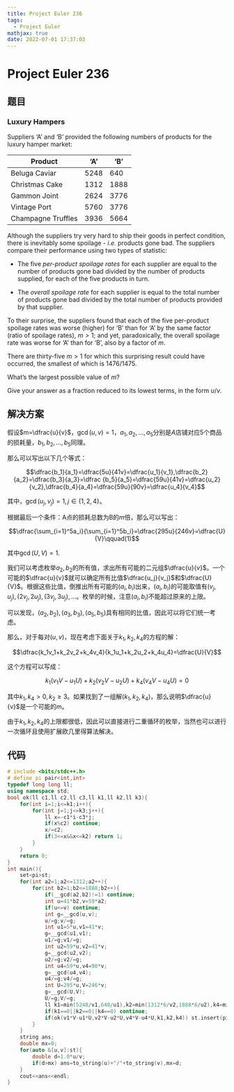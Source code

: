```yaml
---
title: Project Euler 236
tags:
  - Project Euler
mathjax: true
date: 2022-07-01 17:37:03
---
```


<escape><!-- more --></escape>

# Project Euler 236

## 题目

### Luxury Hampers

Suppliers ‘A’ and ‘B’ provided the following numbers of products for the luxury hamper market:

|Product|‘A’|‘B’|
|-|-|-|
|Beluga Caviar|$5248$|$640$|
|Christmas Cake|$1312$|$1888$|
|Gammon Joint|$2624$|$3776$|
|Vintage Port|$5760$|$3776$|
|Champagne Truffles|$3936$|$5664$|

Although the suppliers try very hard to ship their goods in perfect condition, there is inevitably some spoilage - *i.e.* products gone bad.
The suppliers compare their performance using two types of statistic:

- The five *per-product spoilage rates* for each supplier are equal to the number of products gone bad divided by the number of products supplied, for each of the five products in turn.

- The *overall spoilage rate* for each supplier is equal to the total number of products gone bad divided by the total number of products provided by that supplier.

To their surprise, the suppliers found that each of the five per-product spoilage rates was worse (higher) for ‘B’ than for ‘A’ by the same factor (ratio of spoilage rates), $m>1$; and yet, paradoxically, the overall spoilage rate was worse for ‘A’ than for ‘B’, also by a factor of $m$.

There are thirty-five $m>1$ for which this surprising result could have occurred, the smallest of which is $1476/1475$.

What’s the largest possible value of $m$?

Give your answer as a fraction reduced to its lowest terms, in the form $u/v$.

## 解决方案

假设$m=\dfrac{u}{v}$，$\gcd(u,v)=1$，$a_1,a_2,\dots,a_5$分别是$A$店铺对应$5$个商品的损耗量，$b_1,b_2,\dots,b_5$同理。

那么可以写出以下几个等式：

$$\dfrac{b_1}{a_1}=\dfrac{5u}{41v}=\dfrac{u_1}{v_1},\dfrac{b_2}{a_2}=\dfrac{b_3}{a_3}=\dfrac {b_5}{a_5}=\dfrac{59u}{41v}=\dfrac{u_2}{v_2},\dfrac{b_4}{a_4}=\dfrac{59u}{90v}=\dfrac{u_4}{v_4}$$

其中，$\gcd(u_j,v_j)=1,j\in\{1,2,4\}$。

根据最后一个条件：A点的损耗总数为B的$m$倍，那么可以写出：

$$\dfrac{\sum_{i=1}^5a_i}{\sum_{i=1}^5b_i}=\dfrac{295u}{246v}=\dfrac{U}{V}\qquad(1)$$

其中$\gcd(U,V)=1$.

我们可以考虑枚举$a_2,b_2$的所有值，求出所有可能的二元组$\dfrac{u}{v}$。一个可能的$\dfrac{u}{v}$就可以确定所有比值$\dfrac{u_j}{v_j}$和$\dfrac{U}{V}$。根据这些比值，倒推出所有可能的$(a_i,b_i)$出来，$(a_i,b_i)$的可能取值有$(v_j,u_j),(2v_j,2u_j),(3v_j,3u_j),\dots$。枚举的时候，注意$(a_i,b_i)$不能超过原来的上限。

可以发现，$(a_2,b_2),(a_3,b_3),(a_5,b_5)$具有相同的比值，因此可以将它们统一考虑。

那么，对于每对$(u,v)$，现在考虑下面关于$k_1,k_2,k_4$的方程的解：

$$\dfrac{k_1v_1+k_2v_2+k_4v_4}{k_1u_1+k_2u_2+k_4u_4}=\dfrac{U}{V}$$

这个方程可以写成：

$$k_1(v_1V-u_1U)+k_2(v_2V-u_2U)+k_4(v_4V-u_4U)=0$$

其中$k_1,k_4>0,k_2\ge 3$。如果找到了一组解$(k_1,k_2,k_4)$，那么说明$\dfrac{u}{v}$是一个可能的$m$。

由于$k_1,k_2,k_4$的上限都很低，因此可以直接进行二重循环的枚举，当然也可以进行一次循环且使用扩展欧几里得算法解决。

## 代码

```C++
# include <bits/stdc++.h>
# define pi pair<int,int>
typedef long long ll;
using namespace std;
bool ok(ll c1,ll c2,ll c3,ll k1,ll k2,ll k3){
    for(int i=1;i<=k1;i++){
        for(int j=1;j<=k3;j++){
            ll x=-c1*i-c3*j;
            if(x%c2) continue;
            x/=c2;
            if(3<=x&&x<=k2) return 1;
        }
    }
    return 0;
}
int main(){
    set<pi>st;
    for(int a2=1;a2<=1312;a2++){
        for(int b2=1;b2<=1888;b2++){
            if(__gcd(a2,b2)!=1) continue;
            int u=41*b2,v=59*a2;
            if(u<=v) continue;
            int g=__gcd(u,v);
            u/=g;v/=g;
            int u1=5*u,v1=41*v;
            g=__gcd(u1,v1);
            u1/=g;v1/=g;
            int u2=59*u,v2=41*v;
            g=__gcd(u2,v2);
            u2/=g;v2/=g;
            int u4=59*u,v4=90*v;
            g=__gcd(u4,v4);
            u4/=g;v4/=g;
            int U=295*u,V=246*v;
            g=__gcd(U,V);
            U/=g;V/=g;
            ll k1=min(5248/v1,640/u1),k2=min(1312*6/v2,1888*6/u2),k4=min(5760/v4,3776/u4);
            if(k1==0||k2==0||k4==0) continue;
            if(ok(v1*V-u1*U,v2*V-u2*U,v4*V-u4*U,k1,k2,k4)) st.insert(pi(u,v));
        }
    }
    string ans;
    double mx=0;
    for(auto &[u,v]:st){
        double d=1.0*u/v;
        if(d>mx) ans=to_string(u)+"/"+to_string(v),mx=d;
    }
    cout<<ans<<endl;
}

```
